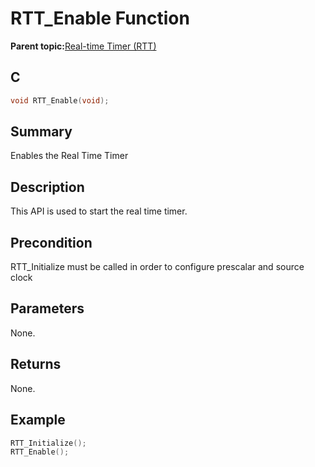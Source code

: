 # RTT\_Enable Function

**Parent topic:**[Real-time Timer \(RTT\)](GUID-2A29BDE4-A969-4CEB-A21C-AF161D295289.md)

## C

```c
void RTT_Enable(void);
```

## Summary

Enables the Real Time Timer

## Description

This API is used to start the real time timer.

## Precondition

RTT\_Initialize must be called in order to configure prescalar and source clock

## Parameters

None.

## Returns

None.

## Example

```c
RTT_Initialize();
RTT_Enable();
```

